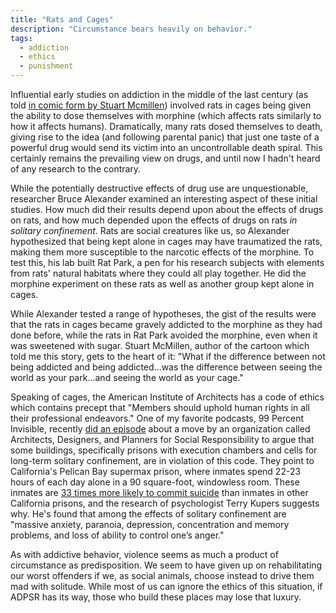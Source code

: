 ```yaml
---
title: "Rats and Cages"
description: "Circumstance bears heavily on behavior."
tags:
  - addiction
  - ethics
  - punishment
---
```


Influential early studies on addiction in the middle of the last century (as told [in comic form by Stuart Mcmillen](http://www.stuartmcmillen.com/comics_en/rat-park/)) involved rats in cages being given the ability to dose themselves with morphine (which affects rats similarly to how it affects humans). Dramatically, many rats dosed themselves to death, giving rise to the idea (and following parental panic) that just one taste of a powerful drug would send its victim into an uncontrollable death spiral. This certainly remains the prevailing view on drugs, and until now I hadn't heard of any research to the contrary.

While the potentially destructive effects of drug use are unquestionable, researcher Bruce Alexander examined an interesting aspect of these initial studies. How much did their results depend upon about the effects of drugs on rats, and how much depended upon the effects of drugs on rats *in solitary confinement*. Rats are social creatures like us, so Alexander hypothesized that being kept alone in cages may have traumatized the rats, making them more susceptible to the narcotic effects of the morphine. To test this, his lab built Rat Park, a pen for his research subjects with elements from rats' natural habitats where they could all play together. He did the morphine experiment on these rats as well as another group kept alone in cages.

While Alexander tested a range of hypotheses, the gist of the results were that the rats in cages became gravely addicted to the morphine as they had done before, while the rats in Rat Park avoided the morphine, even when it was sweetened with sugar. Stuart McMillen, author of the cartoon which told me this story, gets to the heart of it: "What if the difference between not being addicted and being addicted...was the difference between seeing the world as your park...and seeing the world as your cage."

Speaking of cages, the American Institute of Architects has a code of ethics which contains precept that "Members should uphold human rights in all their professional endeavors." One of my favorite podcasts, 99 Percent Invisible, recently [did an episode](http://99percentinvisible.org/post/51575227687/episode-80-an-architects-code) about a move by an organization called Architects, Designers, and Planners for Social Responsibility to argue that some buildings, specifically prisons with execution chambers and cells for long-term solitary confinement, are in violation of this code. They point to California's Pelican Bay supermax prison, where inmates spend 22-23 hours of each day alone in a 90 square-foot, windowless room. These inmates are [33 times more likely to commit suicide](http://www.latimes.com/news/local/political/la-me-ff-court-expert-prison-suicide-rate-20130313,0,4145730.story) than inmates in other California prisons, and the research of psychologist Terry Kupers suggests why. He's found that among the effects of solitary confinement are "massive anxiety, paranoia, depression, concentration and memory problems, and loss of ability to control one’s anger."

As with addictive behavior, violence seems as much a product of circumstance as predisposition. We seem to have given up on rehabilitating our worst offenders if we, as social animals, choose instead to drive them mad with solitude. While most of us can ignore the ethics of this situation, if ADPSR has its way, those who build these places may lose that luxury.
